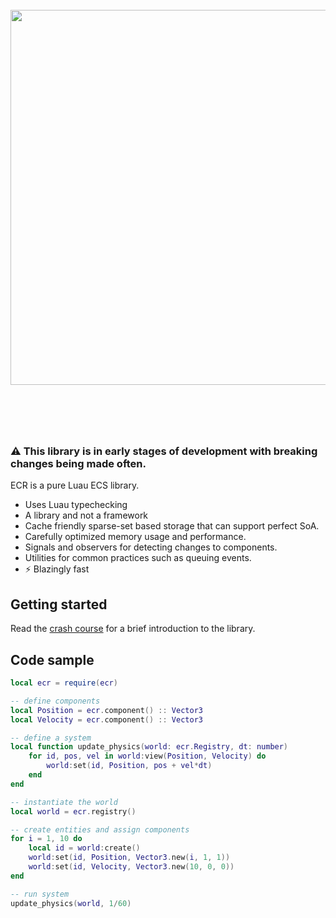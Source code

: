 <br>

<div align="center">
    <img src="docs/public/logo.svg" width="600" />
</div>

<br>

#

<br>

### ⚠️ This library is in early stages of development with breaking changes being made often.

ECR is a pure Luau ECS library.

- Uses Luau typechecking
- A library and not a framework
- Cache friendly sparse-set based storage that can support perfect SoA.
- Carefully optimized memory usage and performance.
- Signals and observers for detecting changes to components.
- Utilities for common practices such as queuing events.
- ⚡ Blazingly fast

## Getting started

Read the [crash course](https://centau.github.io/ecr/tut/crash-course) for a
brief introduction to the library.

## Code sample

```lua
local ecr = require(ecr)

-- define components
local Position = ecr.component() :: Vector3
local Velocity = ecr.component() :: Vector3

-- define a system
local function update_physics(world: ecr.Registry, dt: number)
    for id, pos, vel in world:view(Position, Velocity) do
        world:set(id, Position, pos + vel*dt)
    end
end

-- instantiate the world
local world = ecr.registry()

-- create entities and assign components
for i = 1, 10 do
    local id = world:create()
    world:set(id, Position, Vector3.new(i, 1, 1))
    world:set(id, Velocity, Vector3.new(10, 0, 0))
end

-- run system
update_physics(world, 1/60)
```
